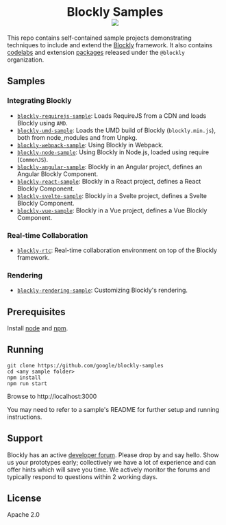<h1 align="center">
Blockly Samples <br /> <a href="https://github.com/google/blockly"><img src="https://tinyurl.com/built-on-blockly" /> </a>
</h1>

This repo contains self-contained sample projects demonstrating techniques to
include and extend the [Blockly](https://github.com/google/blockly) framework.
It also contains [codelabs](codelabs/) and extension [packages](packages/)
released under the ``@blockly`` organization.

## Samples

### Integrating Blockly
- [``blockly-requirejs-sample``](examples/blockly-requirejs/): Loads RequireJS from a CDN and loads Blockly using ``AMD``.
- [``blockly-umd-sample``](examples/blockly-umd/): Loads the UMD build of Blockly (``blockly.min.js``), both from node_modules and from Unpkg.
- [``blockly-webpack-sample``](blockly-webpack/): Using Blockly in Webpack.
- [``blockly-node-sample``](examples/blockly-node/): Using Blockly in Node.js, loaded using require (``CommonJS``).
- [``blockly-angular-sample``](examples/blockly-angular/): Blockly in an Angular project, defines an Angular Blockly Component.
- [``blockly-react-sample``](examples/blockly-react/): Blockly in a React project, defines a React Blockly Component.
- [``blockly-svelte-sample``](examples/blockly-svelte/): Blockly in a Svelte project, defines a Svelte Blockly Component.
- [``blockly-vue-sample``](examples/blockly-vue/): Blockly in a Vue project, defines a Vue Blockly Component.

### Real-time Collaboration

- [``blockly-rtc``](examples/blockly-rtc/): Real-time collaboration environment on top of the Blockly framework.

### Rendering

- [``blockly-rendering-sample``](rendering/rendering-walkthrough/): Customizing Blockly's rendering.

## Prerequisites

Install [node](https://nodejs.org/) and [npm](https://www.npmjs.com/get-npm).

## Running

```
git clone https://github.com/google/blockly-samples
cd <any sample folder>
npm install
npm run start
```
Browse to http://localhost:3000

You may need to refer to a sample's README for further setup and running instructions.

## Support

Blockly has an active [developer forum](https://groups.google.com/forum/#!forum/blockly). Please drop by and say hello. Show us your prototypes early; collectively we have a lot of experience and can offer hints which will save you time. We actively monitor the forums and typically respond to questions within 2 working days.


## License

Apache 2.0
